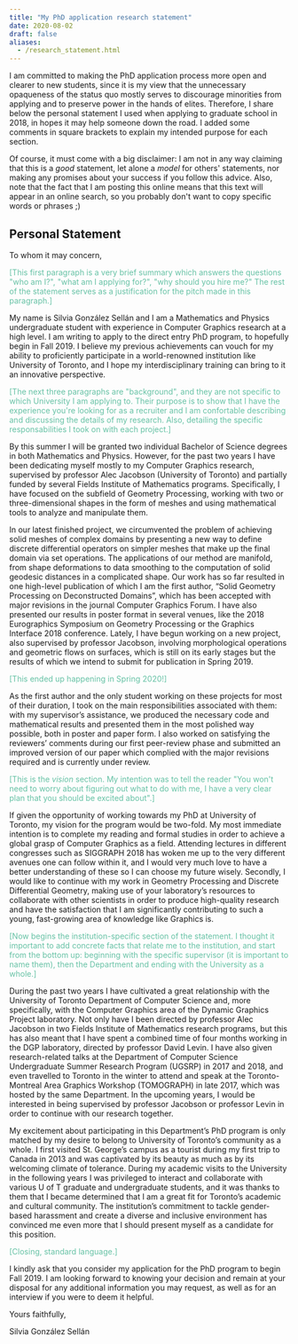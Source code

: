 ```yaml
---
title: "My PhD application research statement"
date: 2020-08-02
draft: false
aliases:
  - /research_statement.html
---
```


I am committed to making the PhD application process more open and clearer to new students, since it is my view that the unnecessary opaqueness of the status quo mostly serves to discourage minorities from applying and to preserve power in the hands of elites. Therefore, I share below the personal statement I used when applying to graduate school in 2018, in hopes it may help someone down the road. I added some comments in square brackets to explain my intended purpose for each section.

 Of course, it must come with a big disclaimer: I am not in any way claiming that this is a <i>good</i> statement, let alone a <i>model</i> for others' statements, nor making any promises about your success if you follow this advice. Also, note that the fact that I am posting this online means that this text will appear in an online search, so you probably don't want to copy specific words or phrases ;)


## Personal Statement

To whom it may concern,

<span style="color:#66c2a5">[This first paragraph is a very brief summary which answers the questions "who am I?", "what am I applying for?", "why should you hire me?" The rest of the statement serves as a justification for the pitch made in this paragraph.]</span>

My name is Silvia González Sellán and I am a Mathematics and Physics undergraduate student with experience in Computer Graphics research at a high level. I am writing to apply to the direct entry PhD program, to hopefully begin in Fall 2019. I believe my previous achievements can vouch for my ability to proficiently participate in a world-renowned institution like University of Toronto, and I hope my interdisciplinary training can bring to it an innovative perspective.

<span style="color:#66c2a5">[The next three paragraphs are "background", and they are not specific to which University I am applying to. Their purpose is to show that I have the experience you're looking for as a recruiter and I am confortable describing and discussing the details of my research. Also, detailing the specific responsabilities I took on with each project.]

By this summer I will be granted two individual Bachelor of Science degrees in both Mathematics and Physics. However, for the past two years I have been dedicating myself mostly to my Computer Graphics research, supervised by professor Alec Jacobson (University of Toronto) and partially funded by several Fields Institute of Mathematics programs. Specifically, I have focused on the subfield of Geometry Processing, working with two or three-dimensional shapes in the form of meshes and using mathematical tools to analyze and manipulate them.

In our latest finished project, we circumvented the problem of achieving solid meshes of complex domains by presenting a new way to define discrete differential operators on simpler meshes that make up the final domain via set operations. The applications of our method are manifold, from shape deformations to data smoothing to the computation of solid geodesic distances in a complicated shape. Our work has so far resulted in one high-level publication of which I am the first author, “Solid Geometry Processing on Deconstructed Domains”, which has been accepted with major revisions in the journal Computer Graphics Forum. I have also presented our results in poster format in several venues, like the 2018 Eurographics Symposium on Geometry Processing or the Graphics Interface 2018 conference. Lately, I have begun working on a new project, also supervised by professor Jacobson, involving morphological operations and geometric flows on surfaces, which is still on its early stages but the results of which we intend to submit for publication in Spring 2019.

<span style="color:#66c2a5">[This ended up happening in Spring 2020!]</span>

As the first author and the only student working on these projects for most of their duration, I took on the main responsibilities associated with them: with my supervisor’s assistance, we produced the necessary code and mathematical results and presented them in the most polished way possible, both in poster and paper form. I also worked on satisfying the reviewers’ comments during our first peer-review phase and submitted an improved version of our paper which complied with the major revisions required and is currently under review.

<span style="color:#66c2a5">[This is the <i>vision</i> section. My intention was to tell the reader "You won't need to worry about figuring out what to do with me, I have a very clear plan that you should be excited about".]</span>

If given the opportunity of working towards my PhD at University of Toronto, my vision for the program would be two-fold. My most immediate intention is to complete my reading and formal studies in order to achieve a global grasp of Computer Graphics as a field. Attending lectures in different congresses such as SIGGRAPH 2018 has woken me up to the very different avenues one can follow within it, and I would very much love to have a better understanding of these so I can choose my future wisely. Secondly, I would like to continue with my work in Geometry Processing and Discrete Differential Geometry, making use of your laboratory’s resources to collaborate with other scientists in order to produce high-quality research and have the satisfaction that I am significantly contributing to such a young, fast-growing area of knowledge like Graphics is.

<span style="color:#66c2a5">[Now begins the institution-specific section of the statement. I thought it important to add concrete facts that relate me to the institution, and start from the bottom up: beginning with the specific supervisor (it is important to name them), then the Department  and ending with the University as a whole.]</span>

During the past two years I have cultivated a great relationship with the University of Toronto Department of Computer Science and, more specifically, with the Computer Graphics area of the Dynamic Graphics Project laboratory. Not only have I been directed by professor Alec Jacobson in two Fields Institute of Mathematics research programs, but this has also meant that I have spent a combined time of four months working in the DGP laboratory, directed by professor David Levin. I have also given research-related talks at the Department of Computer Science Undergraduate Summer Research Program (UGSRP) in 2017 and 2018, and even travelled to Toronto in the winter to attend and speak at the Toronto-Montreal Area Graphics Workshop (TOMOGRAPH) in late 2017, which was hosted by the same Department. In the upcoming years, I would be interested in being supervised by professor Jacobson or professor Levin in order to continue with our research together.

My excitement about participating in this Department’s PhD program is only matched by my desire to belong to University of Toronto’s community as a whole. I first visited St. George’s campus as a tourist during my first trip to Canada in 2013 and was captivated by its beauty as much as by its welcoming climate of tolerance. During my academic visits to the University in the following years I was privileged to interact and collaborate with various U of T graduate and undergraduate students, and it was thanks to them that I became determined that I am a great fit for Toronto’s academic and cultural community. The institution’s commitment to tackle gender-based harassment and create a diverse and inclusive environment has convinced me even more that I should present myself as a candidate for this position.

<span style="color:#66c2a5">[Closing, standard language.]</span>

I kindly ask that you consider my application for the PhD program to begin Fall 2019. I am looking forward to knowing your decision and remain at your disposal for any additional information you may request, as well as for an interview if you were to deem it helpful.

Yours faithfully,

Silvia González Sellán
